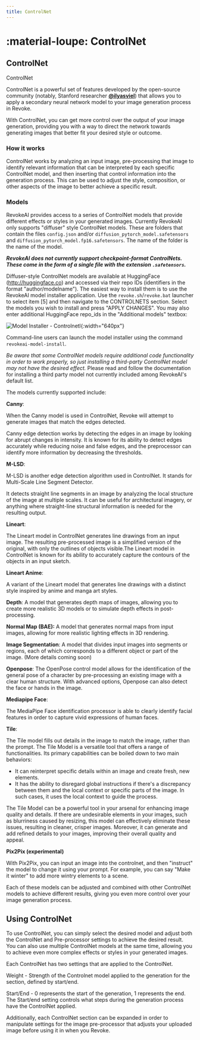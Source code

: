 ```yaml
---
title: ControlNet
---
```


# :material-loupe: ControlNet

## ControlNet

ControlNet

ControlNet is a powerful set of features developed by the open-source
community (notably, Stanford researcher
[**@ilyasviel**](https://github.com/lllyasviel)) that allows you to
apply a secondary neural network model to your image generation
process in Revoke.

With ControlNet, you can get more control over the output of your
image generation, providing you with a way to direct the network
towards generating images that better fit your desired style or
outcome.


### How it works

ControlNet works by analyzing an input image, pre-processing that
image to identify relevant information that can be interpreted by each
specific ControlNet model, and then inserting that control information
into the generation process. This can be used to adjust the style,
composition, or other aspects of the image to better achieve a
specific result.


### Models

RevokeAI provides access to a series of ControlNet models that provide
different effects or styles in your generated images.  Currently
RevokeAI only supports "diffuser" style ControlNet models. These are
folders that contain the files `config.json` and/or
`diffusion_pytorch_model.safetensors` and
`diffusion_pytorch_model.fp16.safetensors`. The name of the folder is
the name of the model.

***RevokeAI does not currently support checkpoint-format
ControlNets. These come in the form of a single file with the
extension `.safetensors`.***

Diffuser-style ControlNet models are available at HuggingFace
(http://huggingface.co) and accessed via their repo IDs (identifiers
in the format "author/modelname"). The easiest way to install them is
to use the RevokeAI model installer application. Use the
`revoke.sh`/`revoke.bat` launcher to select item [5] and then navigate
to the CONTROLNETS section. Select the models you wish to install and
press "APPLY CHANGES". You may also enter additional HuggingFace
repo_ids in the "Additional models" textbox:

![Model Installer -
Controlnetl](../assets/installing-models/model-installer-controlnet.png){:width="640px"}

Command-line users can launch the model installer using the command
`revokeai-model-install`.

_Be aware that some ControlNet models require additional code
functionality in order to work properly, so just installing a
third-party ControlNet model may not have the desired effect._ Please
read and follow the documentation for installing a third party model
not currently included among RevokeAI's default list.

The models currently supported include:

**Canny**:

When the Canny model is used in ControlNet, Revoke will attempt to generate images that match the edges detected. 

Canny edge detection works by detecting the edges in an image by looking for abrupt changes in intensity. It is known for its ability to detect edges accurately while reducing noise and false edges, and the preprocessor can identify more information by decreasing the thresholds.

**M-LSD**: 

M-LSD is another edge detection algorithm used in ControlNet. It stands for Multi-Scale Line Segment Detector. 

It detects straight line segments in an image by analyzing the local structure of the image at multiple scales.  It can be useful for architectural imagery, or anything where straight-line structural information is needed for the resulting output. 

**Lineart**: 

The Lineart model in ControlNet generates line drawings from an input image. The resulting pre-processed image is a simplified version of the original, with only the outlines of objects visible.The Lineart model in ControlNet is known for its ability to accurately capture the contours of the objects in an input sketch. 

**Lineart Anime**: 

A variant of the Lineart model that generates line drawings with a distinct style inspired by anime and manga art styles.

**Depth**: 
A model that generates depth maps of images, allowing you to create more realistic 3D models or to simulate depth effects in post-processing.

**Normal Map (BAE):** 
A model that generates normal maps from input images, allowing for more realistic lighting effects in 3D rendering.
		
**Image Segmentation**: 
A model that divides input images into segments or regions, each of which corresponds to a different object or part of the image. (More details coming soon)


**Openpose**: 
The OpenPose control model allows for the identification of the general pose of a character by pre-processing an existing image with a clear human structure. With advanced options, Openpose can also detect the face or hands in the image. 

**Mediapipe Face**:

The MediaPipe Face identification processor is able to clearly identify facial features in order to capture vivid expressions of human faces.

**Tile**:

The Tile model fills out details in the image to match the image, rather than the prompt. The Tile Model is a versatile tool that offers a range of functionalities. Its primary capabilities can be boiled down to two main behaviors:

- It can reinterpret specific details within an image and create fresh, new elements.
- It has the ability to disregard global instructions if there's a discrepancy between them and the local context or specific parts of the image. In such cases, it uses the local context to guide the process.

The Tile Model can be a powerful tool in your arsenal for enhancing image quality and details. If there are undesirable elements in your images, such as blurriness caused by resizing, this model can effectively eliminate these issues, resulting in cleaner, crisper images. Moreover, it can generate and add refined details to your images, improving their overall quality and appeal. 

**Pix2Pix (experimental)**

With Pix2Pix, you can input an image into the controlnet, and then "instruct" the model to change it using your prompt. For example, you can say "Make it winter" to add more wintry elements to a scene.

Each of these models can be adjusted and combined with other ControlNet models to achieve different results, giving you even more control over your image generation process.


## Using ControlNet

To use ControlNet, you can simply select the desired model and adjust both the ControlNet and Pre-processor settings to achieve the desired result. You can also use multiple ControlNet models at the same time, allowing you to achieve even more complex effects or styles in your generated images.


Each ControlNet has two settings that are applied to the ControlNet.

Weight - Strength of the Controlnet model applied to the generation for the section, defined by start/end.

Start/End  - 0 represents the start of the generation, 1 represents the end. The Start/end setting controls what steps during the generation process have the ControlNet applied.

Additionally, each ControlNet section can be expanded in order to manipulate settings for the image pre-processor that adjusts your uploaded image before using it in when you Revoke.
